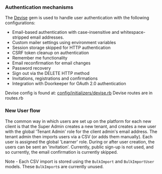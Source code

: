 ### Authentication mechanisms

The [Devise](https://github.com/heartcombo/devise) gem is used to handle user authentication with the following configurations:

- Email-based authentication with case-insensitive and whitespace-stripped email addresses.
- Custom mailer settings using environment variables
- Session storage skipped for HTTP authentication
- CSRF token cleanup on authentication
- Remember me functionality
- Email reconfirmation for email changes
- Password recovery
- Sign out via the DELETE HTTP method
- Invitations, registrations and confirmations
- Integration with Doorkeeper for OAuth 2.0 authentication

Devise config is found at: [config/initializers/devise.rb](https://github.com/eLearning-Plus/MemberHub/blob/main/config/initializers/devise.rb)
Devise routes are in routes.rb

### New User flow

The common way in which users are set up on the platform for each new client is that the Super Admin creates a new tenant, and creates a new user with the global 'Tenant Admin' role for the client admin's email address. The tenant admin then imports users via a CSV (or adds them manually). Each user is assigned the global 'Learner' role. During or after user creation, the users can be sent an 'invitation'. Currently, public sign-up is not used, and so currently, the email confirmation is currently skipped.

Note - Each CSV import is stored using the `BulkImport` and `BulkImportUser` models. These `BulkImport`s are currently unused.